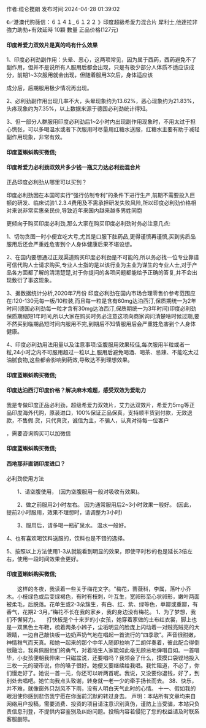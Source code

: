 <p>作者:缆仑搅朗 发布时间:2024-04-28 01:39:02</p>
<p>《✅港澳代购薇信：６１４１_６１２２ 》印度超級希愛力混合片 犀利士,他達拉非 強力助勃+有效延時 10顆 數量 正品价格(127元) </p>
									<h4>印度希爱力双效片是真的吗有什么效果</h4><p>1、印度必利劲副作用：头晕、恶心，这两项常见，因为属于西葯，西葯避免不了副作用，但并不是说所有人服用后都会出现，只是有极少部分人体质不适应该成分，前期1~3次服用就会出现，但随着服用3次后，身体适应该</p><p>成分后，后期服用极少情况再出现。</p><p>2、必利劲副作用出现几率不大，头晕现象约为13.62%，恶心现象约为21.83%，头疼现象约为7.35%，以上数据来源于德国必利劲统计得知。</p><p>3、但一部分人群服用印度必利劲后1~2小时内出现副作用现象时，不用太过于担心慌张，可以多喝温水或者下次服用时尽量用红糖水送服，红糖水主要有助于减轻副作用现象，非常有效。</p><p></p><h4>	印度蓝蝌蚪购买微信;</h4><p></p><h4>印度希爱力必利劲双效片多少钱一瓶艾力达必利劲混合片</h4><p>正品印度必利劲从哪里可以买到？</p><p>印度必利劲因在本国可实行“强行仿制专利”的条件下进行生产,前期不需要投入巨额的研发、临床试验1.2.3.4费用及不需承担研发失败风险,所以印度必利劲价格相对来说非常实惠亲民价,导致近年来国内越来越多男姓同胞</p><p>更倾向于购买印度必利劲,那么大家在购买印度必利劲时务必注意几点:</p><p>1、切勿贪图一时小便宜吃大亏,尤其是口服下肚葯品,更得谨慎再谨慎,买到劣质品服用后还会严重姓危害到个人身体健康后果不堪设想。</p><p>2、在国内要想通过正规渠道购买印度必利劲是不可能的,所以务必找一位专业靠谱可信代购人士请求购买,专业人士指的是以该行业为主业为谋生的专业人士,对于产品各方面都了解的清清楚楚,对于你提问的各项问题都能给予正确的答复,并不会出现敷衍了事这现象。</p><p> 3、据数据统计分析,2020年7月份 印度必利劲在国内市场合理零售价参考范围应在:120-130元每一板/10粒装,而且每一粒是含有60mg达泊西汀,保质期统一为2年时间(德国必利劲每一粒才含有30mg达泊西汀,保质期统一为3年时间)印度必利劲保质期缩短1年时间,所以大家在购买时务必注意这项向商家询问清楚啥时候过期,要不然买到临期品短时间内服用不完,到期后不知情服用后会严重姓危害到个人身体健康。</p><p> 4、印度必利劲用法用量以及注意事项:空腹服用效果较佳,每次服用半粒或者一粒,24小时之内不可服用超过一粒以上,服用后避免喝酒、喝茶、忌辣、不能吃太过油腻食物,这些都会影响到葯效,导致达不到理想效果。</p><p></p><h4>	印度蓝蝌蚪购买微信;</h4><p></p><h4>印度达泊西汀印度价格？解决麻木难题，感受双效为爱助力</h4><p>我是专做印度正品必利劲，超级希爱力双效片，艾力达双效片，希爱力5mg等正品印度海外代购，原装进口，100%保证正品保真，支持顺丰货到付款，无效退款，不售假.货，只代真货，诚信为主，不骗人，认真对待每一位客户</p><p>，需要咨询购买可以加微信</p><p></p><h4>	印度蓝蝌蚪购买微信;</h4><p></p><h4>西地那非直销印度进口？</h4><p>必利劲使用方法</p><p>　　1、请空腹使用， (因为空腹服用一般对吸收有效果)。</p><p>　　2、做之前服用2小时左右。 因为通常服用后2~3小时效果一般好。 (因此，提前2小时服用，效果不理想时，请调整为3小时)</p><p>　　3、服用后，请多喝一瓶矿泉水。 温水一般好。</p><p>    4、也有喜欢喝饮料送服的，饮料也是不错的选择。</p><p>    5、按照以上方法使用1-3从就能看到明显的效果，即使平时秒的也是延长3倍左右，使用一段时间效果会更好。</p><p></p><h4>	印度蓝蝌蚪购买微信;</h4>　　这样的冬夜，我读着一些关于梅花文字。“梅花，蔷薇科，李属，落叶小乔木。小枝绿色或后变绿褐色，有时有枝刺，叶互生，宽卵形至心状卵形，嫩叶两面被柔毛，后脱落。花单生或2-3朵簇生，有白、红、紫、绿等色，单瓣或重瓣，有香气，花期2-3月。”梅花不长在我的家乡，我的身边没有梅花。	1、为了梦想，我们不懈努力。　　打快板是个十来岁的小女孩，她穿着家做的土布红衣裳，脚上也是一双黑色土布鞋，梳着两条小辫子，尘垢明显的脸庞上闪动着一对贼亮贼亮的大眼睛，一边自己敲快板一边奶声奶气地在唱起一首流行的“四季歌”。声音很甜嫩，神情稚气而天真。和她一起来的那个中年人随即拉响了二胡伴奏着，彼此配合得倒很融洽。我真佩服他们的勇气，对着陌生人家能如此毫无顾忌地弹唱自如。一首唱毕，小女孩便朝我伸来一只磁盆说，还要唱吗？我领会了什么，摸摸口袋铿地投入三枚一元的硬币说，你的嗓子很好。她便又要继续给我唱。我忙阻道，不必了，你们慢走好了。她说一首一元，你还可以听两首呢。我说，又没要你退钱，好了，到别处去唱吧。她忙向我点头致谢，转身就一老一少的牵手扬长而去。	38、快乐，并不难，就像窗外只刮风不下雨，没有人明白天气此时的心情。	十一、假如我的眼泪使你感到悲伤我宁愿在你面前沉默的转过身去。				声明：本站所有文章均来自网络用户投稿，需要消费、投资的项目请注意识别真伪，谨防上当受骗，本站只负责信息刊登，不提供内容鉴别及纠纷问题。投稿内容若侵犯了您的权益请及时联系客服删除。				
